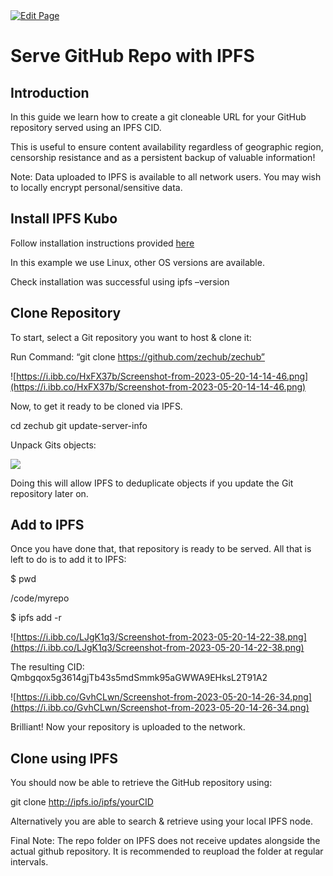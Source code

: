 <a href="https://github.com/henryquincy/zechub/edit/main/site/ZFAV_Club/Guides_for_Creators/Serve_Github_Repo_with_IPFS.md" target="_blank">
  <img src="https://img.shields.io/badge/Edit-blue" alt="Edit Page"/>
</a>

# Serve GitHub Repo with IPFS

## Introduction

In this guide we learn how to create a git cloneable URL for your GitHub repository served using an IPFS CID. 

This is useful to ensure content availability regardless of geographic region, censorship resistance and as a persistent backup of valuable information!

Note: Data uploaded to IPFS is available to all network users. You may wish to locally encrypt personal/sensitive data.

## Install IPFS Kubo

Follow installation instructions provided [here](https://docs.ipfs.tech/install/command-line/#install-official-binary-distributions)

In this example we use Linux, other OS versions are available.

Check installation was successful using   ipfs –version

## Clone Repository

To start, select a Git repository you want to host & clone it:

Run Command: “git clone https://github.com/zechub/zechub”

![https://i.ibb.co/HxFX37b/Screenshot-from-2023-05-20-14-14-46.png](https://i.ibb.co/HxFX37b/Screenshot-from-2023-05-20-14-14-46.png)

Now, to get it ready to be cloned via IPFS.

cd zechub git update-server-info

Unpack Gits objects:

![](https://i.ibb.co/25RwyWz/image-2024-04-20-175848513.png)

Doing this will allow IPFS to deduplicate objects if you update the Git repository later on.

## Add to IPFS

Once you have done that, that repository is ready to be served. All that is left to do is to add it to IPFS:

$ pwd

/code/myrepo

$ ipfs add -r 

![https://i.ibb.co/LJgK1q3/Screenshot-from-2023-05-20-14-22-38.png](https://i.ibb.co/LJgK1q3/Screenshot-from-2023-05-20-14-22-38.png)

The resulting CID: Qmbgqox5g3614gjTb43s5mdSmmk95aGWWA9EHksL2T91A2

![https://i.ibb.co/GvhCLwn/Screenshot-from-2023-05-20-14-26-34.png](https://i.ibb.co/GvhCLwn/Screenshot-from-2023-05-20-14-26-34.png)

Brilliant! Now your repository is uploaded to the network.

## Clone using IPFS

You should now be able to retrieve the GitHub repository using:

git clone http://ipfs.io/ipfs/yourCID

Alternatively you are able to search & retrieve using your local IPFS node.

Final Note: The repo folder on IPFS does not receive updates alongside the actual github repository. It is recommended to reupload the folder at regular intervals.
